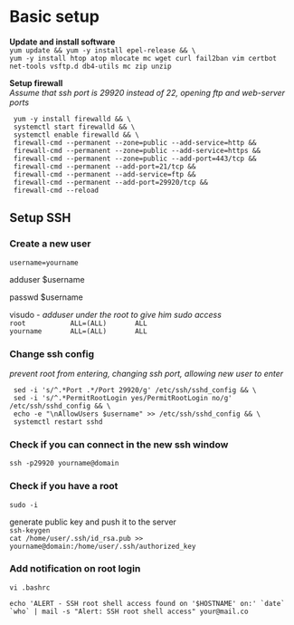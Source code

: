 Basic setup
========================
**Update and install software**  
`yum update && yum -y install epel-release && \`  
`yum -y install htop atop mlocate mc wget curl fail2ban vim certbot net-tools vsftp.d db4-utils mc zip unzip`

   
**Setup firewall**  
*Assume that ssh port is 29920 instead of 22, opening ftp and web-server ports*

```
 yum -y install firewalld && \
 systemctl start firewalld && \
 systemctl enable firewalld && \
 firewall-cmd --permanent --zone=public --add-service=http &&
 firewall-cmd --permanent --zone=public --add-service=https &&
 firewall-cmd --permanent --zone=public --add-port=443/tcp &&
 firewall-cmd --permanent --add-port=21/tcp &&
 firewall-cmd --permanent --add-service=ftp &&
 firewall-cmd --permanent --add-port=29920/tcp &&
 firewall-cmd --reload
```

## **Setup SSH**
### Create a new user
  
`username=yourname`  

adduser $username

passwd $username  

visudo - *adduser under the root to give him sudo access*  
`root		  	ALL=(ALL)       ALL`  
`yourname		ALL=(ALL)       ALL`


### Change ssh config  
*prevent root from entering, changing ssh port, allowing new user to enter*
```
 sed -i 's/^.*Port .*/Port 29920/g' /etc/ssh/sshd_config && \
 sed -i 's/^.*PermitRootLogin yes/PermitRootLogin no/g' /etc/ssh/sshd_config && \
 echo -e "\nAllowUsers $username" >> /etc/ssh/sshd_config && \
 systemctl restart sshd
```
### Check if you can connect in the new ssh window  
 `ssh -p29920 yourname@domain `
 
### Check if you have a root  
`sudo -i` 
  
generate public key and push it to the server  
`ssh-keygen`  
`cat /home/user/.ssh/id_rsa.pub >> yourname@domain:/home/user/.ssh/authorized_key`

### Add notification on root login  
	vi .bashrc  
```echo 'ALERT - SSH root shell access found on '$HOSTNAME' on:' `date` `who` | mail -s "Alert: SSH root shell access" your@mail.co```
